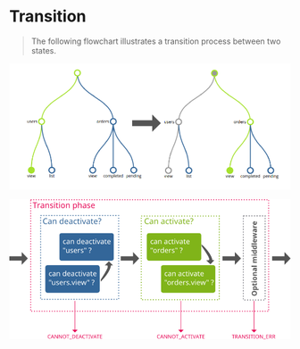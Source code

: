 # Transition

> The following flowchart illustrates a transition process between two states.

![Going from 'users.view' to 'orders.view'](./flow-graph.png)

![Transition flow chart](./flow-transition.png)

